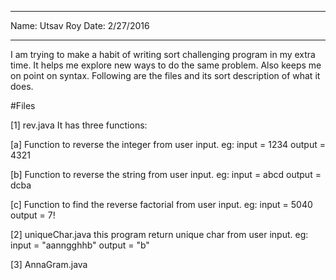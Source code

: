****************
Name: Utsav Roy
Date: 2/27/2016
****************

I am trying to make a habit of writing sort challenging program in my extra time.
It helps me explore new ways to do the same problem. Also keeps me on point on 
syntax. Following are the files and its sort description of what it does.

#Files 

[1] rev.java
It has three functions:

[a] Function to reverse the integer from user input.
	eg: input = 1234
	    output = 4321

[b] Function to reverse the string from user input. 
	eg: input = abcd
	    output = dcba

[c] Function to find the reverse factorial from user input.
	eg: input = 5040
	    output = 7!

[2] uniqueChar.java
	this program return unique char from user input.
	eg:  input = "aanngghhb"
             output = "b"

[3] AnnaGram.java

